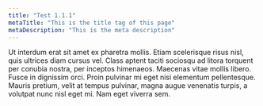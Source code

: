 ```yaml
---
title: "Test 1.1.1"
metaTitle: "This is the title tag of this page"
metaDescription: "This is the meta description"
---
```


Ut interdum erat sit amet ex pharetra mollis. Etiam scelerisque risus nisl, quis ultrices diam cursus vel. Class aptent taciti sociosqu ad litora torquent per conubia nostra, per inceptos himenaeos. Maecenas vitae mollis libero. Fusce in dignissim orci. Proin pulvinar mi eget nisi elementum pellentesque. Mauris pretium, velit at tempus pulvinar, magna augue venenatis turpis, a volutpat nunc nisl eget mi. Nam eget viverra sem.
